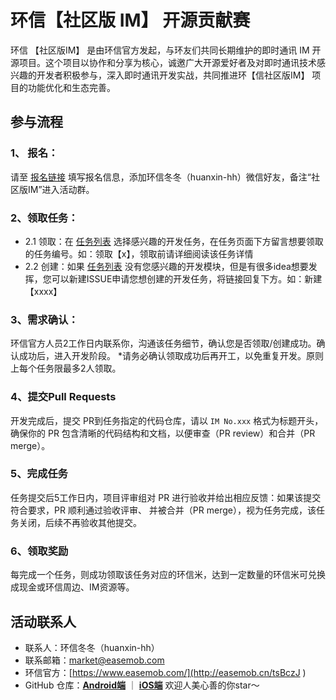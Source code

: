 
# 环信【社区版 IM】 开源贡献赛
环信 【社区版IM】 是由环信官方发起，与环友们共同长期维护的即时通讯 IM 开源项目。这个项目以协作和分享为核心，诚邀广大开源爱好者及对即时通讯技术感兴趣的开发者积极参与，深入即时通讯开发实战，共同推进环【信社区版IM】 项目的功能优化和生态完善。

## 参与流程
### 1、 报名：
请至 [报名链接](https://www.wjx.top/vm/eazZw6B.aspx) 填写报名信息，添加环信冬冬（huanxin-hh）微信好友，备注“社区版IM”进入活动群。

### 2、领取任务：
- 2.1 领取：在 [任务列表](https://github.com/easemob/communityim-demo-android/issues/1) 选择感兴趣的开发任务，在任务页面下方留言想要领取的任务编号。如：领取【x】，领取前请详细阅读该任务详情
- 2.2 创建：如果 [任务列表](https://github.com/easemob/communityim-demo-android/issues/1) 没有您感兴趣的开发模块，但是有很多idea想要发挥，您可以新建ISSUE申请您想创建的开发任务，将链接回复下方。如：新建【xxxx】

### 3、需求确认：
环信官方人员2工作日内联系你，沟通该任务细节，确认您是否领取/创建成功。确认成功后，进入开发阶段。
*请务必确认领取成功后再开工，以免重复开发。原则上每个任务限最多2人领取。

### 4、提交Pull Requests
开发完成后，提交 PR到任务指定的代码仓库，请以 `IM No.xxx` 格式为标题开头，确保你的 PR 包含清晰的代码结构和文档，以便审查（PR review）和合并（PR merge）。

### 5、完成任务
任务提交后5工作日内，项目评审组对 PR 进行验收并给出相应反馈：如果该提交符合要求，PR 顺利通过验收评审、 并被合并（PR merge），视为任务完成，该任务关闭，后续不再验收其他提交。  
### 6、领取奖励
每完成一个任务，则成功领取该任务对应的环信米，达到一定数量的环信米可兑换成现金或环信周边、IM资源等。

## 活动联系人
- 联系人：环信冬冬（huanxin-hh）
- 联系邮箱：market@easemob.com
- 环信官方：[https://www.easemob.com/](http://easemob.cn/tsBczJ
) 
- GitHub 仓库：[**Android端**](https://github.com/easemob/communityim-demo-android)  ｜  [**iOS端**](https://github.com/easemob/communityim-demo-ios) 
 欢迎人美心善的你star～
